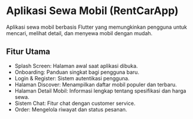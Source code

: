 # Aplikasi Sewa Mobil (RentCarApp)

Aplikasi sewa mobil berbasis Flutter yang memungkinkan pengguna untuk mencari, melihat detail, dan menyewa mobil dengan mudah.

## Fitur Utama

- Splash Screen: Halaman awal saat aplikasi dibuka.
- Onboarding: Panduan singkat bagi pengguna baru.
- Login & Register: Sistem autentikasi pengguna.
- Halaman Discover: Menampilkan daftar mobil populer dan terbaru.
- Halaman Detail Mobil: Informasi lengkap tentang spesifikasi dan harga sewa.
- Sistem Chat: Fitur chat dengan customer service.
- Order: Mengelola riwayat dan status pesanan.
